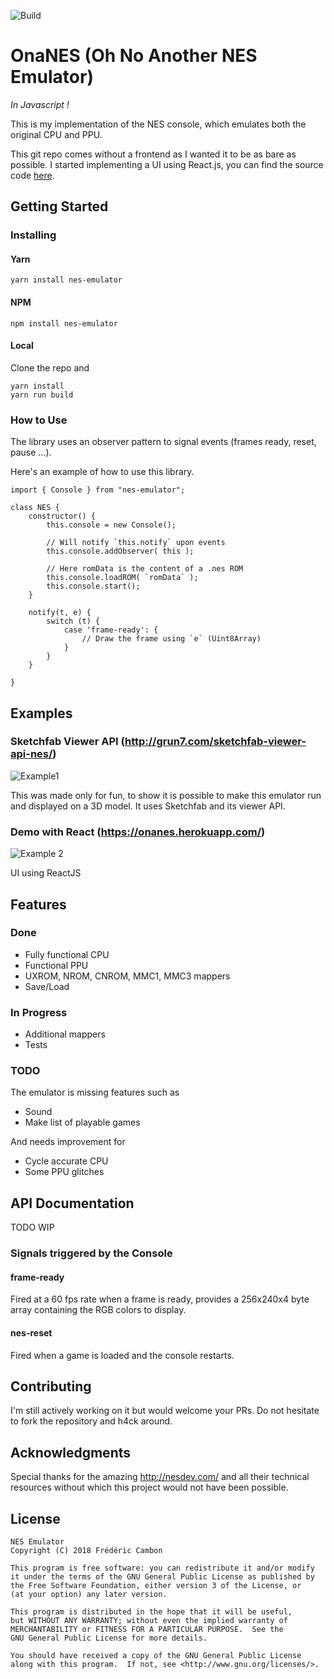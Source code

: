 ![Build](https://api.travis-ci.com/fredericcambon/nes.svg?branch=master)

# OnaNES (Oh No Another NES Emulator)

_In Javascript !_

This is my implementation of the NES console, which emulates both the original CPU and PPU.

This git repo comes without a frontend as I wanted it to be as bare as possible.
I started implementing a UI using React.js, you can find the source code [here](https://github.com/fredericcambon/react-nes).

## Getting Started

### Installing

#### Yarn

```shell
yarn install nes-emulator
```

#### NPM

```shell
npm install nes-emulator
```

#### Local

Clone the repo and

```shell
yarn install
yarn run build
```

### How to Use

The library uses an observer pattern to signal events (frames ready, reset, pause ...).

Here's an example of how to use this library.

```
import { Console } from "nes-emulator";

class NES {
    constructor() {
        this.console = new Console();

        // Will notify `this.notify` upon events
        this.console.addObserver( this );

        // Here romData is the content of a .nes ROM
        this.console.loadROM( `romData` );
        this.console.start();
    }

    notify(t, e) {
        switch (t) {
            case 'frame-ready': {
                // Draw the frame using `e` (Uint8Array)
            }
        }
    }

}
```

## Examples

### Sketchfab Viewer API (http://grun7.com/sketchfab-viewer-api-nes/)

![Example1](https://i.imgur.com/Znq5kHSl.png)

This was made only for fun, to show it is possible to make this emulator run and displayed on a 3D model.
It uses Sketchfab and its viewer API.

### Demo with React (https://onanes.herokuapp.com/)

![Example 2](https://i.imgur.com/zm9bjGNl.png)

UI using ReactJS

## Features

### Done

- Fully functional CPU
- Functional PPU
- UXROM, NROM, CNROM, MMC1, MMC3 mappers
- Save/Load

### In Progress

- Additional mappers
- Tests

### TODO

The emulator is missing features such as

- Sound
- Make list of playable games

And needs improvement for

- Cycle accurate CPU
- Some PPU glitches

## API Documentation

TODO WIP

### Signals triggered by the Console

#### frame-ready

Fired at a 60 fps rate when a frame is ready, provides
a 256x240x4 byte array containing the RGB colors to display.

#### nes-reset

Fired when a game is loaded and the console restarts.

## Contributing

I'm still actively working on it but would welcome your PRs. Do not hesitate to fork
the repository and h4ck around.

## Acknowledgments

Special thanks for the amazing http://nesdev.com/ and all their technical resources
without which this project would not have been possible.

## License

```
NES Emulator
Copyright (C) 2018 Frédéric Cambon

This program is free software: you can redistribute it and/or modify
it under the terms of the GNU General Public License as published by
the Free Software Foundation, either version 3 of the License, or
(at your option) any later version.

This program is distributed in the hope that it will be useful,
but WITHOUT ANY WARRANTY; without even the implied warranty of
MERCHANTABILITY or FITNESS FOR A PARTICULAR PURPOSE.  See the
GNU General Public License for more details.

You should have received a copy of the GNU General Public License
along with this program.  If not, see <http://www.gnu.org/licenses/>.
```
